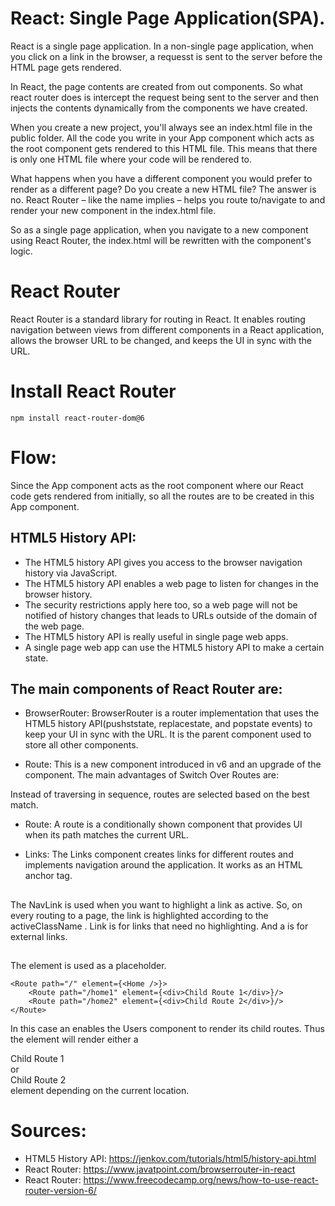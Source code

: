 # React: Single Page Application(SPA).

React is a single page application. In a non-single page application, when you click on a link in the browser, a requesst is sent to the server before the HTML page gets rendered.

In React, the page contents are created from out components. So what react router does is intercept the request being sent to the server and then injects the contents dynamically from the components we have created.

When you create a new project, you'll always see an index.html file in the public folder. All the code you write in your App component which acts as the root component gets rendered to this HTML file. This means that there is only one HTML file where your code will be rendered to.

What happens when you have a different component you would prefer to render as a different page? Do you create a new HTML file? The answer is no. React Router – like the name implies – helps you route to/navigate to and render your new component in the index.html file.

So as a single page application, when you navigate to a new component using React Router, the index.html will be rewritten with the component's logic.

# React Router 

React Router is a standard library for routing in React. It enables routing navigation between views from different components in a React application, allows the browser URL to be changed, and keeps the UI in sync with the URL.

# Install React Router
```
npm install react-router-dom@6
```

# Flow:

Since the App component acts as the root component where our React code gets rendered from initially, so all the routes are to be created in this App component.

## HTML5 History API:

- The HTML5 history API gives you access to the browser navigation history via JavaScript. 
- The HTML5 history API enables a web page to listen for changes in the browser history. 
- The security restrictions apply here too, so a web page will not be notified of history changes that leads to URLs outside of the domain of the web page. 
- The HTML5 history API is really useful in single page web apps. 
- A single page web app can use the HTML5 history API to make a certain state.

## The main components of React Router are:

- BrowserRouter: BrowserRouter is a router implementation that uses the HTML5 history API(pushststate, replacestate, and popstate events) to keep your UI in sync with the URL. It is the parent component used to store all other components.

- Route: This is a new component introduced in v6 and an upgrade of the component. The main advantages of Switch Over Routes are:

Instead of traversing in sequence, routes are selected based on the best match.

- Route: A route is a conditionally shown component that provides UI when its path matches the current URL.

- Links: The Links component creates links for different routes and implements navigation around the application. It works as an HTML anchor tag.

## <NavLink />

The NavLink is used when you want to highlight a link as active. So, on every routing to a page, the link is highlighted according to the activeClassName . Link is for links that need no highlighting. And a is for external links.

## <Outlet />

The <Outlet> element is used as a placeholder. 
```
<Route path="/" element={<Home />}>
    <Route path="/home1" element={<div>Child Route 1</div>}/>
    <Route path="/home2" element={<div>Child Route 2</div>}/>
</Route>
```
In this case an <Outlet>enables the Users component to render its child routes. Thus the<Outlet> element will render either a <div>Child Route 1</div> or <div>Child Route 2</div> element depending on the current location.

# Sources:

- HTML5 History API: https://jenkov.com/tutorials/html5/history-api.html
- React Router: https://www.javatpoint.com/browserrouter-in-react
- React Router: https://www.freecodecamp.org/news/how-to-use-react-router-version-6/

